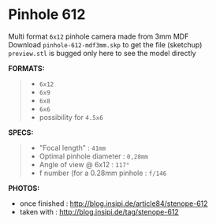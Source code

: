 
Pinhole 612 
=====================


Multi format `6x12` pinhole camera made from 3mm MDF  
Download `pinhole-612-mdf3mm.skp` to get the file (sketchup)   
`preview.stl` is bugged only here to see the model directly 

 **FORMATS:** 
> - `6x12`
> - `6x9`
> - `6x8`
> - `6x6`
> - possibility for `4.5x6`

 **SPECS:** 
> - "Focal length" : `41mm`
> - Optimal pinhole diameter : `0,28mm`
> - Angle of view @ 6x12 : `117°`
> - f number (for a 0.28mm pinhole : `f/146`

 **PHOTOS:**  
- once finished : http://blog.insipi.de/article84/stenope-612  
- taken with : http://blog.insipi.de/tag/stenope-612  
